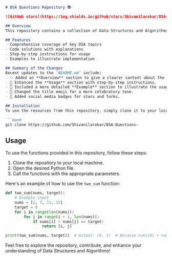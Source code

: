 ```markdown
# DSA Questions Repository 📚

![GitHub stars](https://img.shields.io/github/stars/Shivanilarokar/DSA-Questions-?style=social) ![GitHub forks](https://img.shields.io/github/forks/Shivanilarokar/DSA-Questions-?style=social)

## Overview
This repository contains a collection of Data Structures and Algorithms (DSA) questions, providing solutions and explanations to help you sharpen your coding skills.

## Features
- Comprehensive coverage of key DSA topics
- Code solutions with explanations
- Step-by-step instructions for usage
- Examples to illustrate implementation

## Summary of the Changes
Recent updates to the `README.md` include:
- ✨ Added an **Overview** section to give a clearer context about the repository.
- 📖 Enhanced the **Usage** section with step-by-step instructions.
- 📝 Included a more detailed **Example** section to illustrate the usage of the `two_sum` function.
- 🎉 Changed the title emoji for a more celebratory tone.
- 🔗 Added social media badges for stars and forks.

## Installation
To use the resources from this repository, simply clone it to your local machine:

```bash
git clone https://github.com/Shivanilarokar/DSA-Questions-
```

## Usage
To use the functions provided in this repository, follow these steps:

1. Clone the repository to your local machine.
2. Open the desired Python file.
3. Call the functions with the appropriate parameters.

Here's an example of how to use the `two_sum` function:

```python
def two_sum(nums, target):
    # Example input
    nums = [2, 7, 11, 15]
    target = 9
    for i in range(len(nums)):
        for j in range(i + 1, len(nums)):
            if nums[i] + nums[j] == target:
                return [i, j]

print(two_sum(nums, target))  # Output: [0, 1]  # Because nums[0] + nums[1] == 9
```

Feel free to explore the repository, contribute, and enhance your understanding of Data Structures and Algorithms!
```